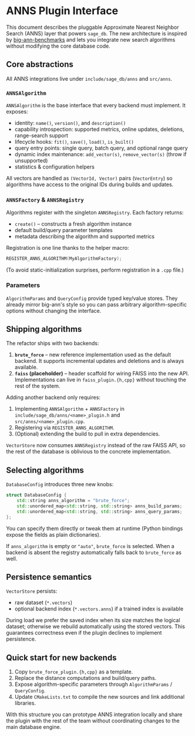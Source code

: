 # ANNS Plugin Interface

This document describes the pluggable Approximate Nearest Neighbor Search (ANNS) layer that powers
`sage_db`. The new architecture is inspired by
[big-ann-benchmarks](https://github.com/erikbern/ann-benchmarks) and lets you integrate new search
algorithms without modifying the core database code.

## Core abstractions

All ANNS integrations live under `include/sage_db/anns` and `src/anns`.

### `ANNSAlgorithm`

`ANNSAlgorithm` is the base interface that every backend must implement. It exposes:

- identity: `name()`, `version()`, and `description()`
- capability introspection: supported metrics, online updates, deletions, range-search support
- lifecycle hooks: `fit()`, `save()`, `load()`, `is_built()`
- query entry points: single query, batch query, and optional range query
- dynamic index maintenance: `add_vector(s)`, `remove_vector(s)` (throw if unsupported)
- statistics & configuration helpers

All vectors are handled as `(VectorId, Vector)` pairs (`VectorEntry`) so algorithms have access to
the original IDs during builds and updates.

### `ANNSFactory` & `ANNSRegistry`

Algorithms register with the singleton `ANNSRegistry`. Each factory returns:

- `create()` – constructs a fresh algorithm instance
- default build/query parameter templates
- metadata describing the algorithm and supported metrics

Registration is one line thanks to the helper macro:

```cpp
REGISTER_ANNS_ALGORITHM(MyAlgorithmFactory);
```

(To avoid static-initialization surprises, perform registration in a `.cpp` file.)

### Parameters

`AlgorithmParams` and `QueryConfig` provide typed key/value stores. They already mirror big-ann's
style so you can pass arbitrary algorithm-specific options without changing the interface.

## Shipping algorithms

The refactor ships with two backends:

1. **`brute_force`** – new reference implementation used as the default backend. It supports
   incremental updates and deletions and is always available.
1. **`faiss` (placeholder)** – header scaffold for wiring FAISS into the new API. Implementations
   can live in `faiss_plugin.{h,cpp}` without touching the rest of the system.

Adding another backend only requires:

1. Implementing `ANNSAlgorithm` + `ANNSFactory` in `include/sage_db/anns/<name>_plugin.h` and
   `src/anns/<name>_plugin.cpp`.
1. Registering via `REGISTER_ANNS_ALGORITHM`.
1. (Optional) extending the build to pull in extra dependencies.

`VectorStore` now consumes `ANNSRegistry` instead of the raw FAISS API, so the rest of the database
is oblivious to the concrete implementation.

## Selecting algorithms

`DatabaseConfig` introduces three new knobs:

```cpp
struct DatabaseConfig {
    std::string anns_algorithm = "brute_force";
    std::unordered_map<std::string, std::string> anns_build_params;
    std::unordered_map<std::string, std::string> anns_query_params;
};
```

You can specify them directly or tweak them at runtime (Python bindings expose the fields as plain
dictionaries).

If `anns_algorithm` is empty or `"auto"`, `brute_force` is selected. When a backend is absent the
registry automatically falls back to `brute_force` as well.

## Persistence semantics

`VectorStore` persists:

- raw dataset (`*.vectors`)
- optional backend index (`*.vectors.anns`) if a trained index is available

During load we prefer the saved index when its size matches the logical dataset; otherwise we
rebuild automatically using the stored vectors. This guarantees correctness even if the plugin
declines to implement persistence.

## Quick start for new backends

1. Copy `brute_force_plugin.{h,cpp}` as a template.
1. Replace the distance computations and build/query paths.
1. Expose algorithm-specific parameters through `AlgorithmParams` / `QueryConfig`.
1. Update `CMakeLists.txt` to compile the new sources and link additional libraries.

With this structure you can prototype ANNS integration locally and share the plugin with the rest of
the team without coordinating changes to the main database engine.
